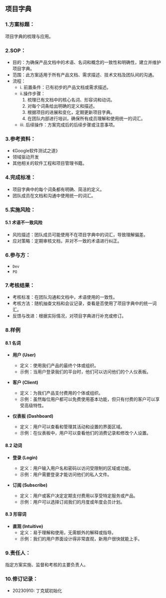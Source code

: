## 项目字典


### 1.方案标题：

项目字典的梳理与应用。

### 2.SOP：

* 目的：为确保产品文档中的术语、名词和概念的一致性和明确性，建立并维护项目字典。
* 范围：此方案适用于所有产品文档、需求描述、技术文档及团队间的沟通。
* 流程：
	* i. 前置条件：已有初步的产品文档或需求描述。
	* ii.操作步骤：
		1. 梳理已有文档中的核心名词、形容词和动词。
		2. 对每个词条给出明确的定义和描述。
		3. 根据项目的进展和变化，定期更新项目字典。
		4. 在团队内部进行培训，确保所有成员理解和使用统一的词汇。
	* iii. 后续操作：方案完成后的后续步骤或注意事项。

### 3.参考资料：

* 《Google软件测试之道》
* 领域驱动开发
* 其他相关的软件工程和项目管理书籍。

### 4.完成标准：

* 项目字典中的每个词条都有明确、简洁的定义。
* 团队成员在文档和沟通中使用统一的词汇。

### 5.实施风险：

#### 5.1 术语不一致风险

* 风险描述：团队成员可能使用不在项目字典中的词汇，导致理解偏差。
* 应对策略：定期审核文档，并对不一致的术语进行纠正。

### 6.参与方：

* `Dev`
* `PO`

### 7.考核结果：

* 考核标准：在团队沟通和文档中，术语使用的一致性。
* 考核方法：随机抽查文档和会议记录，查看是否使用了项目字典中的统一词汇。
* 反馈与改进：根据实际情况，对项目字典进行补充或修订。

### 8.样例

#### 8.1 名词

* **用户 (User)**
  - 定义：使用我们产品的最终个体或组织。
  - 示例：当用户登录我们的平台时，他们可以访问他们的个人仪表板。

* **客户 (Client)**
  - 定义：为我们产品支付费用的个体或组织。
  - 示例：虽然每位用户都可以免费使用基本功能，但只有付费的客户可以享受高级特性。

* **仪表板 (Dashboard)**
  - 定义：用户可以查看和管理其活动和设置的界面区域。
  - 示例：在仪表板中，用户可以查看他们的消费记录和修改个人设置。

#### 8.2 动词

* **登录 (Login)**
  - 定义：用户输入用户名和密码以访问受限制的区域或功能。
  - 示例：用户需要登录才能访问他们的私人文件。

* **订阅 (Subscribe)**
  - 定义：用户或客户决定定期支付费用以享受特定服务或产品。
  - 示例：用户可以选择订阅我们的月度或年度会员计划。

#### 8.3 形容词

* **直观 (Intuitive)**
  - 定义：易于理解和使用，无需额外的解释或指导。
  - 示例：我们的用户界面设计得非常直观，新用户很快就能上手。

### 9.责任人：

指定方案实施、监督和考核的主要负责人。

### 10.修订记录：

* 20230910: 丁克斌初始化
